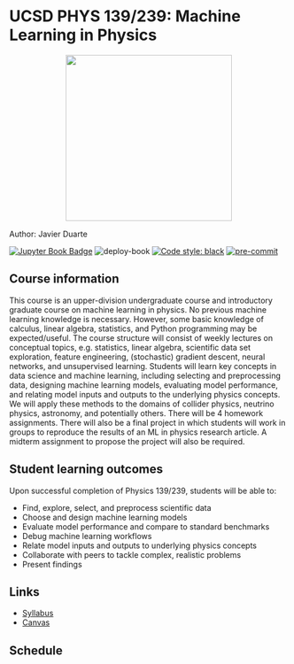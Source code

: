 # UCSD PHYS 139/239: Machine Learning in Physics

<center>
<img src="https://jduarte.physics.ucsd.edu/phys139_239/_static/quark_gluon.png" width=300 \>
</center>

Author: Javier Duarte <a href="https://orcid.org/0000-0002-5076-7096"><img src="https://orcid.org/assets/vectors/orcid.logo.icon.svg" width=15/></a>

[![Jupyter Book Badge](https://jupyterbook.org/badge.svg)](https:jduarte.physics.ucsd.edu/phys139_239)
![deploy-book](https://github.com/jmduarte/phys139_239/actions/workflows/deploy.yml/badge.svg)
[![Code style: black](https://img.shields.io/badge/code%20style-black-000000.svg)](https://github.com/psf/black)
[![pre-commit](https://img.shields.io/badge/pre--commit-enabled-brightgreen?logo=pre-commit&logoColor=white)](https://github.com/pre-commit/pre-commit)


## Course information
This course is an upper-division undergraduate course and introductory graduate course on machine learning in physics. No previous machine learning knowledge is necessary.
However, some basic knowledge of calculus, linear algebra, statistics, and Python programming may be expected/useful.
The course structure will consist of weekly lectures on conceptual topics, e.g. statistics, linear algebra, scientific data set exploration, feature engineering, (stochastic) gradient descent, neural networks, and unsupervised learning.
Students will learn key concepts in data science and machine learning, including selecting and preprocessing data, designing machine learning models, evaluating model performance, and relating model inputs and outputs to the underlying physics concepts.
We will apply these methods to the domains of collider physics, neutrino physics, astronomy, and potentially others.
There will be 4 homework assignments.
There will also be a final project in which students will work in groups to reproduce the results of an ML in physics research article.
A midterm assignment to propose the project will also be required.

## Student learning outcomes
Upon successful completion of Physics 139/239, students will be able to:
 - Find, explore, select, and preprocess scientific data
 - Choose and design machine learning models
 - Evaluate model performance and compare to standard benchmarks
 - Debug machine learning workflows
 - Relate model inputs and outputs to underlying physics concepts
 - Collaborate with peers to tackle complex, realistic problems
 - Present findings

## Links
- <a href="https://jduarte.physics.ucsd.edu/phys139_239/syllabus.pdf">Syllabus</a>
- <a href="https://canvas.ucsd.edu/courses/4196">Canvas</a>

## Schedule

```{tableofcontents}
```
